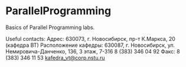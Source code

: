 # ParallelProgramming
Basics of Parallel Programming labs.   

Useful contacts:
Адрес:
630073, г. Новосибирск, пр-т К.Маркса, 20 (кафедра ВТ)
Расположение кафедры:
630087, г. Новосибирск, ул. Немировича-Данченко, 136, 3 этаж, 7-316
8 (383) 346 04 92
Факс: 8 (383) 346 11 53
kafedra_vt@corp.nstu.ru
